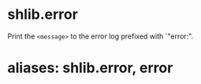 # shlib.error <message>

Print the `<message>` to the error log prefixed with `"error:".

# aliases: shlib.error, error
